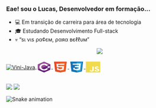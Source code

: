### Eae! sou o Lucas, Desenvolvedor em formação...

- 💻 Em transição de carreira para área de tecnologia
- 🎓 Estudando Desenvolvimento Full-stack
- 💀 “ѕι νιѕ ρα¢єм, ραяα вєℓℓυм” 
<div align="center">
  <a href="https://github.com/LuukasOo">
  <img height="140em" src="https://github-readme-stats.vercel.app/api?username=LuukasOo&show_icons=true&theme=gotham&include_all_commits=true&count_private=true"/>
</div>
<div style="display: inline_block"><br>
  <img align="center" alt="Vini-Java" height="30" width="40" src="https://cdn.jsdelivr.net/gh/devicons/devicon/icons/java/java-original.svg">
  <img align="center" alt="Rafa-Csharp" height="30" width="40" src="https://raw.githubusercontent.com/devicons/devicon/master/icons/csharp/csharp-original.svg">
  <img align="center" alt="Rafa-HTML" height="30" width="40" src="https://raw.githubusercontent.com/devicons/devicon/master/icons/html5/html5-original.svg">
  <img align="center" alt="Rafa-CSS" height="30" width="40" src="https://raw.githubusercontent.com/devicons/devicon/master/icons/css3/css3-original.svg">
  <img align="center" alt="Rafa-Js" height="30" width="40" src="https://raw.githubusercontent.com/devicons/devicon/master/icons/javascript/javascript-plain.svg"> 
  
  
 
</div>
  
  ##
 
<div> 
 
<a href = "mailto:luckas2k20@gmail.com"><img src="https://img.shields.io/badge/-Gmail-%23333?style=for-the-badge&logo=gmail&logoColor=white" target="_blank"></a>
  <a href="https://www.linkedin.com/in/jo%C3%A3o-lucas-537403140/" target="_blank"><img src="https://img.shields.io/badge/-LinkedIn-%230077B5?style=for-the-badge&logo=linkedin&logoColor=white" target="_blank"></a> 
 
  ![Snake animation](https://github.com/LuukasOo/LuukasOo/blob/output/github-contribution-grid-snake.svg)
 
</div>

  
